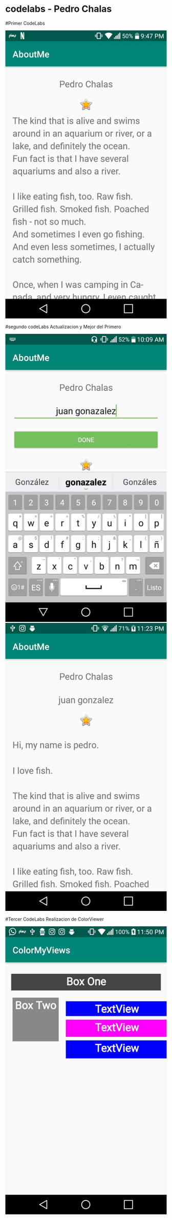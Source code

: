 # codelabs - Pedro Chalas


#Primer CodeLabs

<img src="https://raw.githubusercontent.com/pedro-chal/codelabs/master/vistas/1.jpeg" />


#segundo codeLabs Actualizacion y Mejor del Primero

<img src="https://raw.githubusercontent.com/pedro-chal/codelabs/master/vistas/3.jpeg" />


<img src="https://raw.githubusercontent.com/pedro-chal/codelabs/master/vistas/2.jpeg" />


#Tercer CodeLabs Realizacion de ColorViewer


<img src="https://raw.githubusercontent.com/pedro-chal/codelabs/master/vistas/4.jpeg" />
